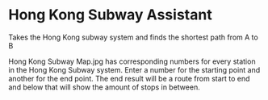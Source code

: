 # Hong Kong Subway Assistant
Takes the Hong Kong subway system and finds the shortest path from A to B

Hong Kong Subway Map.jpg has corresponding numbers for every station in the Hong Kong Subway system. 
Enter a number for the starting point and another for the end point. 
The end result will be a route from start to end and below that will show the amount of stops in between. 
